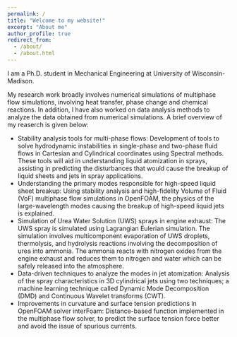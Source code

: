 ```yaml
---
permalink: /
title: "Welcome to my website!"
excerpt: "About me"
author_profile: true
redirect_from: 
  - /about/
  - /about.html
---
```


I am a Ph.D. student in Mechanical Engineering at University of Wisconsin-Madison. 

My research work broadly involves numerical simulations of multiphase flow simulations, involving heat transfer, phase change and chemical reactions. In addition, I have also worked on data analysis methods to analyze the data obtained from numerical simulations. A brief overview of my reaserch is given below:
* Stability analysis tools for multi-phase flows: Development of tools to solve hydrodynamic instabilities in
single-phase and two-phase fluid flows in Cartesian and Cylindrical coordinates using Spectral methods. These tools will aid in understanding liquid atomization in sprays, assisting in predicting the disturbances that would cause the breakup of liquid sheets and jets in spray applications.
* Understanding the primary modes responsible for high-speed liquid sheet breakup: Using stability analysis and high-fidelity Volume of Fluid (VoF) multiphase flow simulations in OpenFOAM, the physics of the large-wavelength modes causing the breakup of high-speed liquid jets is explained.
* Simulation of Urea Water Solution (UWS) sprays in engine exhaust: The UWS spray is simulated using Lagrangian Eulerian simulation. The simulation involves multicomponent evaporation of UWS droplets, thermolysis, and hydrolysis reactions involving the decomposition of urea into ammonia. The ammonia reacts with nitrogen oxides from the engine exhaust and reduces them to nitrogen and water which can be safely released into the atmosphere.
* Data-driven techniques to analyze the modes in jet atomization: Analysis of the spray characteristics in 3D
cylindrical jets using two techniques; a machine learning technique called Dynamic Mode Decomposition (DMD) and
Continuous Wavelet transforms (CWT).
* Improvements in curvature and surface tension predictions in OpenFOAM solver interFoam: Distance-based
function implemented in the multiphase flow solver, to predict the surface tension force better and avoid the issue of spurious currents.
